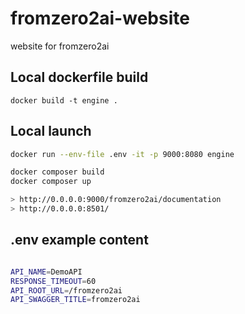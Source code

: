 # fromzero2ai-website
website for fromzero2ai




## Local dockerfile build
```docker build -t engine .```

## Local launch
```bash
docker run --env-file .env -it -p 9000:8080 engine

docker composer build
docker composer up

> http://0.0.0.0:9000/fromzero2ai/documentation
> http://0.0.0.0:8501/

```




## .env example content
```bash

API_NAME=DemoAPI
RESPONSE_TIMEOUT=60
API_ROOT_URL=/fromzero2ai
API_SWAGGER_TITLE=fromzero2ai

```